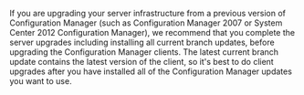 If you are upgrading your server infrastructure from a previous version of Configuration Manager \(such as Configuration Manager 2007 or System Center 2012 Configuration Manager\), we recommend that you complete the server upgrades including installing all current branch updates, before upgrading the Configuration Manager clients.   The latest current branch update contains the latest version of the client, so it's best to do client upgrades after you have installed all of the Configuration Manager updates you want to use.